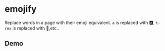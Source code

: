 # emojify
Replace words in a page with their emoji equivalent.
`a` is replaced with 🅰️, `t-rex` is replaced with 🦖,etc..

## Demo
